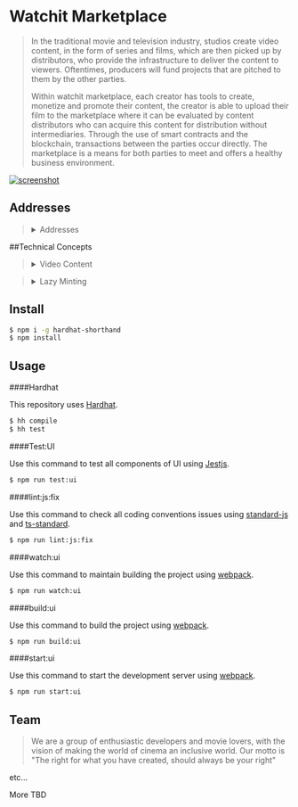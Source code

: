 # Watchit Marketplace

>In the traditional movie and television industry, studios create video content, in the form of series and films, which are then picked up by distributors, who provide the infrastructure to deliver the content to viewers. Oftentimes, producers will fund projects that are pitched to them by the other parties.
> 
>Within watchit marketplace, each creator has tools to create, monetize and promote their content, the creator is able to upload their film to the marketplace where it can be evaluated by content distributors who can acquire this content for distribution without intermediaries. Through the use of smart contracts and the blockchain, transactions between the parties occur directly. The marketplace is a means for both parties to meet and offers a healthy business environment.

[![screenshot](src/app/media/img/screenshot_1.png?raw=true)]()
## Addresses
><details>
>  <summary>Addresses</summary>
>
>#### Ropsten
>
>* NFT: https://ropsten.etherscan.io/address/0x9d37d9572396b7CB3DAc0bB89F0577599b405073
>* FT: https://ropsten.etherscan.io/address/0x1f9BD812E5DD4E50020028522342236C7876BFfD
>
>#### Rinkeby
>
>* NFT: https://rinkeby.etherscan.io/address/0x343Fba94eb620dbEAB34eC6d6579e4A1745C9C00
>* FT: https://rinkeby.etherscan.io/address/0x14925Cc9dEC567d35116DB2750A1f8dbf1cAFFfE
>
>#### Goerli
>
>* NFT: https://goerli.etherscan.io/address/0x24515E4D1ad962b464b4590BE45c440f53cB8D59
>* FT: https://goerli.etherscan.io/address/0x46D198a4ab57e32Bd86730cf42a6Ae0e252ee15E
>
>#### Kovan
>
>* NFT: https://kovan.etherscan.io/address/0x24E9Dea8DA6aF8704367678ee8D31B7F350CeC99
>* FT: https://kovan.etherscan.io/address/0x61286E2665AF720E9341a3839B29940190FFf142
></details>

##Technical Concepts
><details>
>  <summary>Video Content</summary>
>The video must be in the platform's admissible format, either .mp4, .mov or .wmv. Each video must be in a resolution no less than 720p and may have a maximum resolution of 3840 × 2160 (4K).
>Each video will be processed transcoded to the .m3u8 format which will be transmitted through the HLS mechanism on the different platforms of the application.
></details>

><details>
>  <summary>Lazy Minting</summary>
>Content should be uploaded and processed but not minted until purchased, thus saving transaction fees.
></details>

## Install

```bash
$ npm i -g hardhat-shorthand
$ npm install
```

## Usage

####Hardhat

This repository uses [Hardhat](https://hardhat.org/guides/shorthand.html).

```bash
$ hh compile
$ hh test
```


####Test:UI

Use this command to test all components of UI using [Jestjs](https://jestjs.io/).

```bash
$ npm run test:ui
```

####lint:js:fix

Use this command to check all coding conventions issues using [standard-js](https://standardjs.com/) and [ts-standard](https://github.com/standard/ts-standard).

```bash
$ npm run lint:js:fix
```

####watch:ui

Use this command to maintain building the project using [webpack](https://webpack.js.org/).

```bash
$ npm run watch:ui
```

####build:ui

Use this command to build the project using [webpack](https://webpack.js.org/).

```bash
$ npm run build:ui
```

####start:ui

Use this command to start the development server using [webpack](https://webpack.js.org/).

```bash
$ npm run start:ui
```

## Team

>We are a group of enthusiastic developers and movie lovers, with the vision of making the world of cinema an inclusive world. Our motto is "The right for what you have created, should always be your right"

etc...

More TBD
